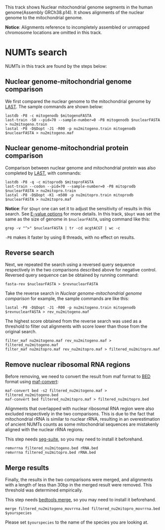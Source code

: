 This track shows Nuclear mitochondrial genome segments in the human genome(Assembly GRCh38.p14). It shows alignments of the nuclear genome to the mitochondrial genome.

**Notice**: Alignments reference to incompletely assembled or unmapped chromosome locations are omitted in this track.

# NUMTs search
NUMTs in this track are found by the steps below:

## Nuclear genome-mitochondrial genome comparison
We first compared the nuclear genome to the mitochondrial genome by [LAST][]. The sample commands are shown below:

    lastdb -P8 -c mitogenodb $mitogenoFASTA
    last-train -S0 --pid=70 --sample-number=0 -P8 mitogenodb $nuclearFASTA > nu2mitogeno.train
    lastal -P8 -D$Dopt -J1 -R00 -p nu2mitogeno.train mitogenodb $nuclearFASTA > nu2mitogeno.maf

## Nuclear genome-mitochondrial protein comparison
Comparison between nuclear genome and mitochondrial protein was also completed by [LAST][], with commands:

    lastdb -P8 -q -c mitoprodb $mitoproFASTA
    last-train --codon --pid=70 --sample-number=0 -P8 mitoprodb $nuclearFASTA > nu2mitopro.train
    lastal -P8 -D$Dopt -K1 -m500 -p nu2mitopro.train mitoprodb $nuclearFASTA > nu2mitopro.maf

**Notice**: For `$Dopt` one can set it to adjust the sensitivity of results in this search. See [E-value options][] for more details. In this track, `$Dopt` was set the same as the size of genome in `$nuclearFASTA`, using command like this:

    grep -v "^>" $nuclearFASTA | tr -cd acgtACGT | wc -c
    
`-P8` makes it faster by using 8 threads, with no effect on results.

## Reverse search
Next, we repeated the search using a reversed query sequence respectively in the two comparisons described above for negative control. Reversed query sequence can be obtained by running command:

    fasta-rev $nuclearFASTA > $revnuclearFASTA

Take the reverse search in *Nuclear genome-mitochondrial genome comparison* for example, the sample commands are like this:

    lastal -P8 -D$Dopt -J1 -R00 -p nu2mitogeno.train mitogenodb $revnuclearFASTA > rev_nu2mitogeno.maf 

The highest score obtained from the reverse search was used as a threshold to filter out alignments with score lower than those from the original search.

    filter_maf nu2mitogeno.maf rev_nu2mitogeno.maf > filtered_nu2mitogeno.maf
    filter_maf nu2mitopro.maf rev_nu2mitopro.maf > filtered_nu2mitopro.maf

## Remove nuclear ribosomal RNA regions
Before removing, we need to convert the result from maf format to [BED] format using [maf-convert]:

    maf-convert bed -s2 filtered_nu2mitogeno.maf > filtered_nu2mitogeno.bed
    maf-convert bed filtered_nu2mitopro.maf > filtered_nu2mitopro.bed


Alignments that overlapped with nuclear ribosomal RNA region were also excluded respectively in the two comparisons. This is due to the fact that mitochondrial rRNA is similar to nuclear rRNA, resulting in an overestimation of ancient NUMTs counts as some mitochondrial sequences are mistakenly aligned with the nuclear rRNA regions.

This step needs [seg-suite][], so you may need to install it beforehand.

    remvrrna filtered_nu2mitogeno.bed rRNA.bed
    remvrrna filtered_nu2mitopro.bed rRNA.bed

## Merge results 
Finally, the results in the two comparisons were merged, and alignments with a length of less than 30bp in the merged result were removed. This threshold was determined empirically.

This step needs [bedtools merge][], so you may need to install it beforehand.

    merge filtered_nu2mitogeno_movrrna.bed filtered_nu2mitopro_movrrna.bed $yourspecies 

Please set `$yourspecies` to the name of the species you are looking at.


[LAST]: https://gitlab.com/mcfrith/last/-/tree/main?ref_type=heads
[E-value options]: https://gitlab.com/mcfrith/last/-/blob/main/doc/lastal.rst?ref_type=heads
[BED]: https://genome.ucsc.edu/FAQ/FAQformat.html#format1
[maf-convert]: https://gitlab.com/mcfrith/last/-/blob/main/doc/maf-convert.rst?ref_type=heads
[seg-suite]: https://github.com/mcfrith/seg-suite
[bedtools merge]: https://bedtools.readthedocs.io/en/latest/content/tools/merge.html

